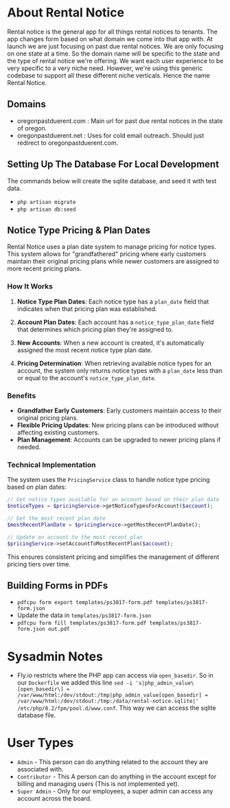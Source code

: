 # About Rental Notice

Rental notice is the general app for all things rental notices to tenants. The app changes form based on what domain we come into that app with. At launch we are just focusing on past due rental notices. We are only focusing on one state at a time. So the domain name will be specific to the state and the type of rental notice we're offering. We want each user experience to be very specific to a very niche need. However, we're using this generic codebase to support all these different niche verticals. Hence the name Rental Notice.

## Domains

-   oregonpastduerent.com : Main url for past due rental notices in the state of oregon.
-   oregonpastduerent.net : Uses for cold email outreach. Should just redirect to oregonpastduerent.com.

## Setting Up The Database For Local Development

The commands below will create the sqlite database, and seed it with test data.

-   `php artisan migrate`
-   `php artisan db:seed`

## Notice Type Pricing & Plan Dates

Rental Notice uses a plan date system to manage pricing for notice types. This system allows for "grandfathered" pricing where early customers maintain their original pricing plans while newer customers are assigned to more recent pricing plans.

### How It Works

1. **Notice Type Plan Dates**: Each notice type has a `plan_date` field that indicates when that pricing plan was established.

2. **Account Plan Dates**: Each account has a `notice_type_plan_date` field that determines which pricing plan they're assigned to.

3. **New Accounts**: When a new account is created, it's automatically assigned the most recent notice type plan date.

4. **Pricing Determination**: When retrieving available notice types for an account, the system only returns notice types with a `plan_date` less than or equal to the account's `notice_type_plan_date`.

### Benefits

-   **Grandfather Early Customers**: Early customers maintain access to their original pricing plans.
-   **Flexible Pricing Updates**: New pricing plans can be introduced without affecting existing customers.
-   **Plan Management**: Accounts can be upgraded to newer pricing plans if needed.

### Technical Implementation

The system uses the `PricingService` class to handle notice type pricing based on plan dates:

```php
// Get notice types available for an account based on their plan date
$noticeTypes = $pricingService->getNoticeTypesForAccount($account);

// Get the most recent plan date
$mostRecentPlanDate = $pricingService->getMostRecentPlanDate();

// Update an account to the most recent plan
$pricingService->setAccountToMostRecentPlan($account);
```

This ensures consistent pricing and simplifies the management of different pricing tiers over time.

## Building Forms in PDFs

-   `pdfcpu form export templates/ps3817-form.pdf templates/ps3817-form.json`
-   Update the data in `templates/ps3817-form.json`
-   `pdfcpu form fill templates/ps3817-form.pdf templates/ps3817-form.json out.pdf`

# Sysadmin Notes

-   Fly.io restricts where the PHP app can access via `open_basedir`. So in our `Dockerfile` we added this line `sed -i 's|php_admin_value\[open_basedir\] = /var/www/html:/dev/stdout:/tmp|php_admin_value[open_basedir] = /var/www/html:/dev/stdout:/tmp:/data/rental-notice.sqlite|' /etc/php/8.2/fpm/pool.d/www.conf`. This way we can access the sqlite database file.

# User Types

-   `Admin` - This person can do anything related to the account they are associated with.
-   `Contributor` - This A person can do anything in the account except for billing and managing users (This is not implemented yet).
-   `Super Admin` - Only for our employees, a super admin can access any account across the board.

